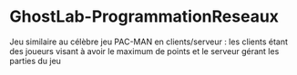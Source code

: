 # GhostLab-ProgrammationReseaux
Jeu similaire au célèbre jeu PAC-MAN en clients/serveur : les clients étant des joueurs visant à avoir le maximum de points et le serveur gérant les parties du jeu
